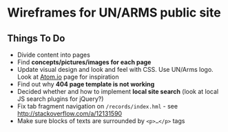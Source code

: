 # Wireframes for UN/ARMS public site

## Things To Do

* Divide content into pages
* Find **concepts/pictures/images for each page**
* Update visual design and look and feel with CSS. Use UN/Arms logo. Look at [Atom.io](http://flight-manual.atom.io/getting-started/sections/why-atom/) page for inspiration
* Find out why **404 page template is not working**
* Decided whether and how to implement **local site search** (look at local JS search plugins for jQuery?)
* Fix tab fragment navigation on `/records/index.hml` - see http://stackoverflow.com/a/12131590
* Make sure blocks of texts are surrounded by `<p>…</p>` tags